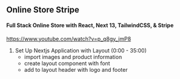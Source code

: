 ## Online Store Stripe

#### Full Stack Online Store with React, Next 13, TailwindCSS, & Stripe

https://www.youtube.com/watch?v=p_q8gy_jmP8

1. Set Up Nextjs Application with Layout (0:00 - 35:00)
	- import images and product information
	- create layout component with font
	- add to layout header with logo and footer